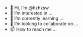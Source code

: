 - 👋 Hi, I’m @hzhzsw
- 👀 I’m interested in ...
- 🌱 I’m currently learning ...
- 💞️ I’m looking to collaborate on ...
- 📫 How to reach me ...

<!---
hzhzsw/hzhzsw is a ✨ special ✨ repository because its `README.md` (this file) appears on your GitHub profile.
You can click the Preview link to take a look at your changes.
--->
